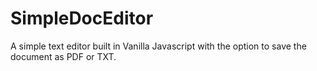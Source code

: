 # SimpleDocEditor

A simple text editor built in Vanilla Javascript with the option to save the document as PDF or TXT.
